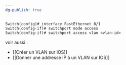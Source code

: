 ```yaml
---
dg-publish: true
---
```


```
Switch(config)# interface FastEthernet 0/1
Switch(config-if)# switchport mode access
Switch(config-if)# switchport access vlan <vlan-id>
```

voir aussi :
- [[Créer un VLAN sur IOS]]
- [[Donner une addresse IP à un VLAN sur IOS]]

